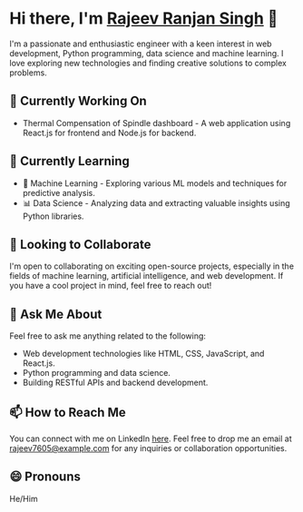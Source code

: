 <!--
**rrsrnc/rrsrnc** is a ✨ _special_ ✨ repository because its `README.md` (this file) appears on your GitHub profile.

Here are some ideas to get you started:

- 🔭 I’m currently working on ...
- 🌱 I’m currently learning ...
- 👯 I’m looking to collaborate on ...
- 🤔 I’m looking for help with ...
- 💬 Ask me about ...
- 📫 How to reach me: ...
- 😄 Pronouns: ...
- ⚡ Fun fact: ...
-->
# Hi there, I'm <a href="www.linkedin.com/in/rajeev-ranjan-singh-rrs">Rajeev Ranjan Singh</a> 👋

<!-- Add a brief introduction about yourself -->
I'm a passionate and enthusiastic engineer with a keen interest in web development, Python programming, data science and machine learning. I love exploring new technologies and finding creative solutions to complex problems.

## 🔭 Currently Working On

- Thermal Compensation of Spindle dashboard - A web application using React.js for frontend and Node.js for backend.

## 🌱 Currently Learning
 - :robot: Machine Learning - Exploring various ML models and techniques for predictive analysis.
- :bar_chart: Data Science - Analyzing data and extracting valuable insights using Python libraries.

## 👯 Looking to Collaborate

I'm open to collaborating on exciting open-source projects, especially in the fields of machine learning, artificial intelligence, and web development. If you have a cool project in mind, feel free to reach out!


## 💬 Ask Me About

Feel free to ask me anything related to the following:

- Web development technologies like HTML, CSS, JavaScript, and React.js.
- Python programming and data science.
- Building RESTful APIs and backend development.

## 📫 How to Reach Me

You can connect with me on LinkedIn [here](www.linkedin.com/in/rajeev-ranjan-singh-rrs). Feel free to drop me an email at rajeev7605@example.com for any inquiries or collaboration opportunities.

## 😄 Pronouns

He/Him

